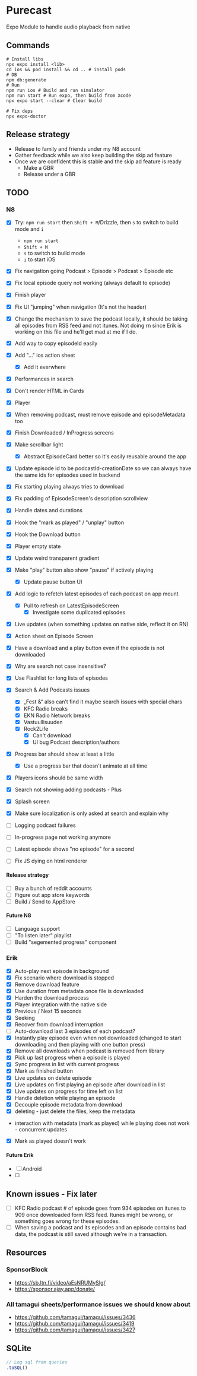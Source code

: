 # Purecast

Expo Module to handle audio playback from native

## Commands

```shell
# Install libs
npx expo install <lib>
cd ios && pod install && cd .. # install pods
# DB
npm db:generate
# Run
npm run ios # Build and run simulator
npm run start # Run expo, then build from Xcode
npx expo start --clear # Clear build

# Fix deps
npx expo-doctor
```

## Release strategy

- Release to family and friends under my N8 account
- Gather feedback while we also keep building the skip ad feature
- Once we are confident this is stable and the skip ad feature is ready
  - Make a GBR
  - Release under a GBR

## TODO

### N8

- [x] Try: `npm run start` then `Shift + M`/Drizzle, then `s` to switch to build mode and `i`
  - `npm run start`
  - `Shift + M`
  - `s` to switch to build mode
  - `i` to start iOS
- [x] Fix navigation going Podcast > Episode > Podcast > Episode etc
- [x] Fix local episode query not working (always default to episode)
- [x] Finish player
- [x] Fix UI "jumping" when navigation (It's not the header)
- [x] Change the mechanism to save the podcast locally, it should be taking all episodes from RSS feed and not itunes. Not doing rn since Erik is working on this file and he'll get mad at me if I do.
- [x] Add way to copy episodeId easily
- [x] Add "..." ios action sheet
  - [x] Add it everwhere
- [x] Performances in search
- [x] Don't render HTML in Cards
- [x] Player
- [x] When removing podcast, must remove episode and episodeMetadata too
- [x] Finish Downloaded / InProgress screens
- [x] Make scrollbar light
  - [x] Abstract EpisodeCard better so it's easily reusable around the app
- [x] Update episode id to be podcastId-creationDate so we can always have the same ids for episodes used in backend
- [x] Fix starting playing always tries to download
- [x] Fix padding of EpisodeScreen's description scrollview
- [x] Handle dates and durations
- [x] Hook the "mark as played" / "unplay" button
- [x] Hook the Download button
- [x] Player empty state
- [x] Update weird transparent gradient
- [x] Make "play" button also show "pause" if actively playing
  - [x] Update pause button UI
- [x] Add logic to refetch latest episodes of each podcast on app mount
  - [x] Pull to refresh on LatestEpisodeScreen
    - [x] Investigate some duplicated episodes
- [x] Live updates (when something updates on native side, reflect it on RN)
- [x] Action sheet on Episode Screen
- [x] Have a download and a play button even if the episode is not downloaded
- [x] Why are search not case insensitive?
- [x] Use Flashlist for long lists of episodes
- [x] Search & Add Podcasts issues

  - [x] „Fest &“ also can’t find it maybe search issues with special chars
  - [x] KFC Radio breaks
  - [x] EKN Radio Network breaks
  - [x] Vastuullisuuden
  - [x] Rock2Life
    - [x] Can't download
    - [x] UI bug Podcast description/authors

- [x] Progress bar should show at least a little
  - [x] Use a progress bar that doesn't animate at all time
- [x] Players icons should be same width
- [x] Search not showing adding podcasts - Plus
- [x] Splash screen
- [x] Make sure localization is only asked at search and explain why
- [ ] Logging podcast failures
- [ ] In-progress page not working anymore
- [ ] Latest episode shows "no episode" for a second
- [ ] Fix JS dying on html renderer

#### Release strategy

- [ ] Buy a bunch of reddit accounts
- [ ] Figure out app store keywords
- [ ] Build / Send to AppStore

#### Future N8

- [ ] Language support
- [ ] "To listen later" playlist
- [ ] Build "segemented progress" component

### Erik

- [x] Auto-play next episode in background
- [x] Fix scenario where download is stopped
- [x] Remove download feature
- [x] Use duration from metadata once file is downloaded
- [x] Harden the download process
- [x] Player integration with the native side
- [x] Previous / Next 15 seconds
- [x] Seeking
- [x] Recover from download interruption
- [ ] Auto-download last 3 episodes of each podcast?
- [x] Instantly play episode even when not downloaded (changed to start downloading and then playing with one button press)
- [x] Remove all downloads when podcast is removed from library
- [x] Pick up last progress when a episode is played
- [x] Sync progress in list with current progress
- [x] Mark as finished button
- [x] Live updates on delete episode
- [x] Live updates on first playing an episode after download in list
- [x] Live updates on progress for time left on list
- [x] Handle deletion while playing an episode
- [x] Decouple episode metadata from download
- [x] deleting - just delete the files, keep the metadata
- interaction with metadata (mark as played) while playing does not work - concurrent updates
- [x] Mark as played doesn't work

#### Future Erik

- [ ] Android
- [ ]

## Known issues - Fix later

- [ ] KFC Radio podcast # of episode goes from 934 episodes on itunes to 909 once downloaded form RSS feed. Itunes might be wrong, or something goes wrong for these episodes.
- [ ] When saving a podcast and its episodes and an episode contains bad data, the podcast is still saved although we're in a transaction.

## Resources

### SponsorBlock

- https://sb.ltn.fi/video/aEsNRUMySIg/
- https://sponsor.ajay.app/donate/

### All tamagui sheets/performance issues we should know about

- https://github.com/tamagui/tamagui/issues/3436
- https://github.com/tamagui/tamagui/issues/3419
- https://github.com/tamagui/tamagui/issues/3427

## SQLite

```ts
// Log sql from queries
.toSQL()
```
